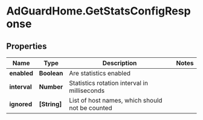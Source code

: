 # AdGuardHome.GetStatsConfigResponse

## Properties

Name | Type | Description | Notes
------------ | ------------- | ------------- | -------------
**enabled** | **Boolean** | Are statistics enabled | 
**interval** | **Number** | Statistics rotation interval in milliseconds | 
**ignored** | **[String]** | List of host names, which should not be counted | 



